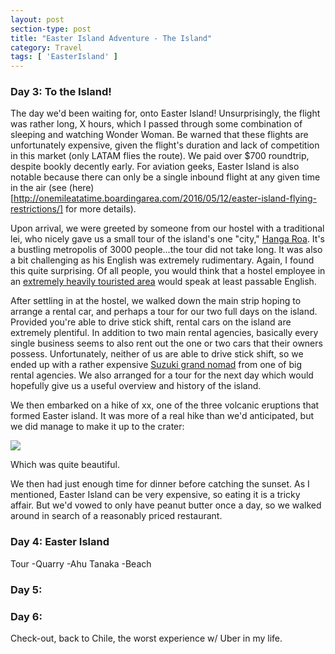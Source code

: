 ```yaml
---
layout: post
section-type: post
title: "Easter Island Adventure - The Island"
category: Travel
tags: [ 'EasterIsland' ]
---
```


### Day 3: To the Island!

The day we'd been waiting for, onto Easter Island! Unsurprisingly, the flight was rather
long, X hours, which I passed through some combination of sleeping and watching
Wonder Woman. Be warned that these flights are unfortunately expensive, given the flight's
duration and lack of competition in this market (only LATAM flies the route). We paid
over $700 roundtrip, despite bookly decently early. For aviation geeks, Easter Island
is also notable because there can only be a single inbound flight at any given time
in the air (see (here)[http://onemileatatime.boardingarea.com/2016/05/12/easter-island-flying-restrictions/]
for more details).

Upon arrival, we were greeted by someone from our hostel with a traditional lei, who nicely
gave us a small tour of the island's one "city," [Hanga Roa](https://en.wikipedia.org/wiki/Hanga_Roa).
It's a bustling metropolis of 3000 people...the tour did not take long. It was also a bit challenging
as his English was extremely rudimentary. Again, I found this quite surprising. Of all people, you would
think that a hostel employee in an 
[extremely heavily touristed area](http://www.businessinsider.com/tourists-are-ruining-the-easter-island-head-statues-2016-4)
would speak at least passable English.

After settling in at the hostel, we walked down the main strip hoping to arrange a rental car,
and perhaps a tour for our two full days on the island. Provided you're able to drive stick shift,
rental cars on the island are extremely plentiful. In addition to two main rental agencies, basically
every single business seems to also rent out the one or two cars that their owners possess.
Unfortunately, neither of us are able to drive stick shift, so we ended up with a rather expensive
[Suzuki grand nomad](xx)
from one of big rental agencies. We also arranged for a tour for the next day which would hopefully
give us a useful overview and history of the island.

We then embarked on a hike of xx, one of the three volcanic eruptions that formed Easter island.
It was more of a real hike than we'd anticipated, but we did manage to make it up to the crater: 

![](XX)

Which was quite beautiful. 

We then had just enough time for dinner before catching the sunset. As I mentioned, Easter Island
can be very expensive, so eating it is a tricky affair. But we'd vowed to only have peanut butter
once a day, so we walked around in search of a reasonably priced restaurant. 

### Day 4: Easter Island

Tour
-Quarry
-Ahu Tanaka
-Beach


### Day 5:


### Day 6:

Check-out, back to Chile, the worst experience w/ Uber in my life.